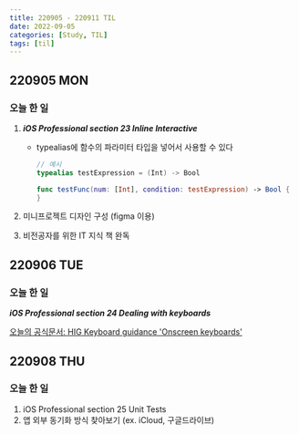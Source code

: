 ```yaml
---
title: 220905 - 220911 TIL
date: 2022-09-05
categories: [Study, TIL]
tags: [til]
---
```


## 220905 MON

### 오늘 한 일

1.   **_iOS Professional section 23 Inline Interactive_**

     -   typealias에 함수의 파라미터 타입을 넣어서 사용할 수 있다

         ```swift
         // 예시
         typealias testExpression = (Int) -> Bool
         
         func testFunc(num: [Int], condition: testExpression) -> Bool {
         }
         ```


2.   미니프로젝트 디자인 구성 (figma 이용)
3.   비전공자를 위한 IT 지식 책 완독



## 220906 TUE

### 오늘 한 일

**_iOS Professional section 24 Dealing with keyboards_**

[오늘의 공식문서: HIG Keyboard guidance 'Onscreen keyboards'](https://developer.apple.com/design/human-interface-guidelines/components/selection-and-input/onscreen-keyboards/)



## 220908 THU

### 오늘 한 일

1.   iOS Professional section 25 Unit Tests
2.   앱 외부 동기화 방식 찾아보기 (ex. iCloud, 구글드라이브)



